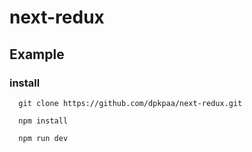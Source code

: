 # next-redux

## Example

### install 

``` git
  git clone https://github.com/dpkpaa/next-redux.git
```
``` node
  npm install
```

``` node
  npm run dev 
```

